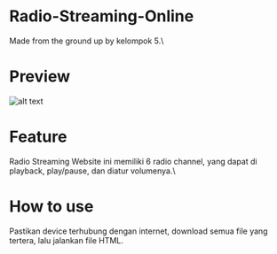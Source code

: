 # Radio-Streaming-Online
Made from the ground up by kelompok 5.\

# Preview
![alt text](https://i.ibb.co/2WvjYDd/ss.png)

# Feature
Radio Streaming Website ini memiliki 6 radio channel, yang dapat di playback, play/pause, dan diatur volumenya.\

# How to use
Pastikan device terhubung dengan internet, download semua file yang tertera, lalu jalankan file HTML.
